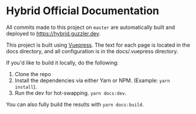 # Hybrid Official Documentation

All commits made to this project on `master` are automatically built and deployed to https://hybrid.guzzler.dev.

This project is built using [Vuepress](https://vuepress.vuejs.org/). The text for each page is located in the docs directory, and all configuration is in the docs/.vuepress directory.

If you'd like to build it locally, do the following:

1. Clone the repo
1. Install the dependencies via either Yarn or NPM. (Example: `yarn install`).
1. Run the dev for hot-swapping. `yarn docs:dev`.

You can also fully build the results with `yarn docs:build`.
